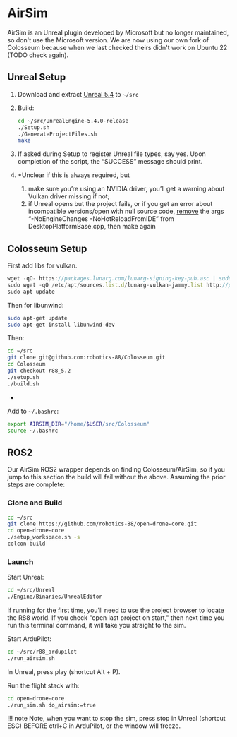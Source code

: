 # AirSim
AirSim is an Unreal plugin developed by Microsoft but no longer maintained, so don't use the Microsoft version. We are now using our own fork of Colosseum because when we last checked theirs didn't work on Ubuntu 22 (TODO check again).

## Unreal Setup

1. Download and extract [Unreal 5.4](https://github.com/EpicGames/UnrealEngine/releases/tag/5.4.0-release) to `~/src`
2. Build:
    
    ```bash
    cd ~/src/UnrealEngine-5.4.0-release
    ./Setup.sh
    ./GenerateProjectFiles.sh
    make
    ```
    
3. If asked during Setup to register Unreal file types, say yes. Upon completion of the script, the “SUCCESS” message should print.
4. *Unclear if this is always required, but
    1. make sure you’re using an NVIDIA driver, you’ll get a warning about Vulkan driver missing if not;
    2. if Unreal opens but the project fails, or if you get an error about incompatible versions/open with null source code, [remove](https://forums.unrealengine.com/t/how-to-solve-engine-modules-are-out-of-date/564119/5) the args “-NoEngineChanges -NoHotReloadFromIDE” from DesktopPlatformBase.cpp, then make again

## Colosseum Setup
    
First add libs for vulkan.

```jsx
wget -qO- https://packages.lunarg.com/lunarg-signing-key-pub.asc | sudo tee /etc/apt/trusted.gpg.d/lunarg.asc
sudo wget -qO /etc/apt/sources.list.d/lunarg-vulkan-jammy.list http://packages.lunarg.com/vulkan/lunarg-vulkan-jammy.list
sudo apt update
```

Then for libunwind:

```bash
sudo apt-get update
sudo apt-get install libunwind-dev
```

Then:

```bash
cd ~/src
git clone git@github.com:robotics-88/Colosseum.git
cd Colosseum
git checkout r88_5.2
./setup.sh
./build.sh
```

+

Add to `~/.bashrc`:

```bash
export AIRSIM_DIR="/home/$USER/src/Colosseum"
source ~/.bashrc
```

## ROS2
Our AirSim ROS2 wrapper depends on finding Colosseum/AirSim, so if you jump to this section the build will fail without the above. Assuming the prior steps are complete:

### Clone and Build

```bash
cd ~/src
git clone https://github.com/robotics-88/open-drone-core.git
cd open-drone-core
./setup_workspace.sh -s
colcon build
```

### Launch
Start Unreal:
```bash
cd ~/src/Unreal
./Engine/Binaries/UnrealEditor
```
If running for the first time, you'll need to use the project browser to locate the R88 world. If you check "open last project on start," then next time you run this terminal command, it will take you straight to the sim.

Start ArduPilot:
```bash
cd ~/src/r88_ardupilot
./run_airsim.sh
```

In Unreal, press play (shortcut Alt + P).

Run the flight stack with:
```bash
cd open-drone-core
./run_sim.sh do_airsim:=true
```
!!! note
    Note, when you want to stop the sim, press stop in Unreal (shortcut ESC) BEFORE ctrl+C in ArduPilot, or the window will freeze.